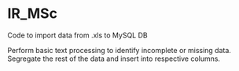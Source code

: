 # IR_MSc

Code to import data from .xls to MySQL DB

Perform basic text processing to identify incomplete or missing data. Segregate the rest of the data and insert into respective columns.
